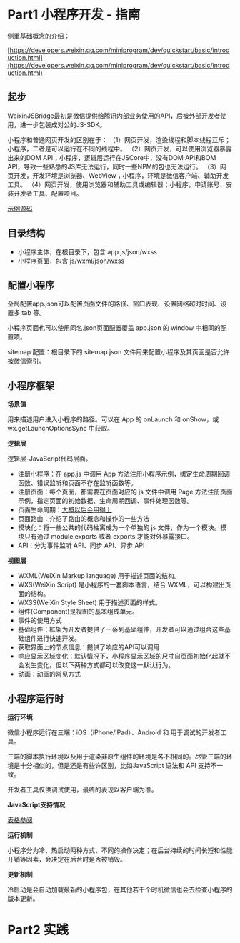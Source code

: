 
# Part1 小程序开发 - 指南


侧重基础概念的介绍：

[https://developers.weixin.qq.com/miniprogram/dev/quickstart/basic/introduction.html](https://developers.weixin.qq.com/miniprogram/dev/quickstart/basic/introduction.html)


## 起步
WeixinJSBridge最初是微信提供给腾讯内部业务使用的API，后被外部开发者使用，进一步包装成​对公的JS-SDK。

小程序和普通网页开发的区别在于：
（1）网页开发，渲染线程和脚本线程互斥；小程序，二者是可以运行在不同的线程中。
（2）网页开发，可以使用浏览器暴露出来的DOM API；小程序，逻辑层运行在JSCore中，没有DOM API和BOM API，导致一些熟悉的JS库无法运行，同时一些NPM的包也无法运行。
（3）网页开发，开发环境是浏览器、WebView；小程序，环境是微信客户端、辅助开发工具。
（4）网页开发，使用浏览器和辅助工具或编辑器；小程序，申请账号、安装开发者工具、配置项目。

[示例源码](https://github.com/wechat-miniprogram/miniprogram-demo)

## 目录结构

- 小程序主体，在根目录下，包含 app.js/json/wxss
- 小程序页面，包含 js/wxml/json/wxss

## 配置小程序

全局配置app.json可以配置页面文件的路径、窗口表现、设置网络超时时间、设置多 tab 等。

小程序页面也可以使用同名.json页面配置覆盖 app.json 的 window 中相同的配置项。

sitemap 配置：根目录下的 sitemap.json 文件用来配置小程序及其页面是否允许被微信索引。


## 小程序框架

**场景值**

用来描述用户进入小程序的路径。可以在 App 的 onLaunch 和 onShow，或wx.getLaunchOptionsSync 中获取。

**逻辑层**

逻辑层-JavaScript代码层面。

- 注册小程序：在 app.js 中调用 App 方法注册小程序示例，绑定生命周期回调函数、错误监听和页面不存在监听函数等。
- 注册页面：每个页面，都需要在页面对应的 js 文件中调用 Page 方法注册页面示例，指定页面的初始数据、生命周期回调、事件处理函数等。
- 页面生命周期：[大概以后会用得上](https://developers.weixin.qq.com/miniprogram/dev/guide/framework/page-life-cycle.html)
- 页面路由：介绍了路由的概念和操作的一些方法
- 模块化：将一些公共的代码抽离成为一个单独的 js 文件，作为一个模块。模块只有通过 module.exports 或者 exports 才能对外暴露接口。
- API：分为事件监听 API、同步 API、异步 API	


**视图层**

- WXML(WeiXin Markup language) 用于描述页面的结构。
- WXS(WeiXin Script) 是小程序的一套脚本语言，结合 WXML，可以构建出页面的结构。
- WXSS(WeiXin Style Sheet) 用于描述页面的样式。
- 组件(Component)是视图的基本组成单元。
- 事件的使用方式
- 基础组件：框架为开发者提供了一系列基础组件，开发者可以通过组合这些基础组件进行快速开发。
- 获取界面上的节点信息：提供了响应的API可以调用
- 响应显示区域变化：默认情况下，小程序显示区域的尺寸自页面初始化起就不会发生变化。但以下两种方式都可以改变这一默认行为。
- 动画：动画的常见方式

## 小程序运行时

**运行环境**

微信小程序运行在三端：iOS（iPhone/iPad）、Android 和 用于调试的开发者工具。

三端的脚本执行环境以及用于渲染非原生组件的环境是各不相同的。尽管三端的环境是十分相似的，但是还是有些许区别，比如JavaScript 语法和 API 支持不一致。

开发者工具仅供调试使用，最终的表现以客户端为准。

**JavaScript支持情况**

[表格参阅](https://developers.weixin.qq.com/miniprogram/dev/guide/runtime/js-support.html)

**运行机制**

小程序分为冷、热启动两种方式，不同的操作决定；在后台持续的时间长短和性能开销等因素，会决定在后台时是否被销毁。

**更新机制**

冷启动是会自动加载最新的小程序包，在其他若干个时机微信也会去检查小程序的版本更新。

# Part2 实践